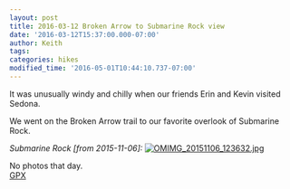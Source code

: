 ```yaml
---
layout: post
title: 2016-03-12 Broken Arrow to Submarine Rock view
date: '2016-03-12T15:37:00.000-07:00'
author: Keith
tags: 
categories: hikes
modified_time: '2016-05-01T10:44:10.737-07:00'
---
```


It was unusually windy and chilly when our friends Erin and Kevin
visited Sedona.

We went on the Broken Arrow trail to our favorite overlook of Submarine Rock.  

*Submarine Rock [from 2015-11-06]:*
[![OMIMG_20151106_123632.jpg](
https://lh3.googleusercontent.com/pw/ACtC-3dTI3s5wFQ1cIoGSNNqqu_3vWPe9DOnx4vIDQJgDe96dqhymR7mUzRMLXQXd6jHoAKiz4zTJ1Dipu-ykCroFG7UgazOUbQpXkrb3tqCAx6RX8_Rq1KdI-57fjjJZm4qZgjmQjOexbhcQkksuD37-baXUg=w800-no-tmp.jpg
)](
https://lh3.googleusercontent.com/pw/ACtC-3dTI3s5wFQ1cIoGSNNqqu_3vWPe9DOnx4vIDQJgDe96dqhymR7mUzRMLXQXd6jHoAKiz4zTJ1Dipu-ykCroFG7UgazOUbQpXkrb3tqCAx6RX8_Rq1KdI-57fjjJZm4qZgjmQjOexbhcQkksuD37-baXUg=w0-no-tmp.jpg
)

No photos that day.  
[GPX](https://drive.google.com/file/d/0B05YxhE9Av-PZjBGVlJESXdic1E/view?usp=sharing)  
  
